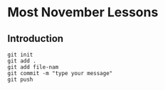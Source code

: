 # Most November Lessons

## Introduction

```git
git init
git add .
git add file-nam
git commit -m "type your message"
git push
```
